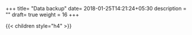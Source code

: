 +++
title= "Data backup"
date= 2018-01-25T14:21:24+05:30
description = ""
draft= true
weight = 16
+++

{{< children style="h4" >}}
